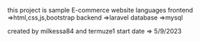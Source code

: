 this project is sample E-commerce website
languages frontend =>html,css,js,bootstrap 
backend =>laravel
database =>mysql


created by milkessa84 and termuze1 
start date => 5/9/2023